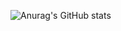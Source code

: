 ![Anurag's GitHub stats](https://github-readme-stats.vercel.app/api?username=jmiguelh&show_icons=true&theme=dark)
<!---
jmiguelh/jmiguelh is a ✨ special ✨ repository because its `README.md` (this file) appears on your GitHub profile.
You can click the Preview link to take a look at your changes.
--->
